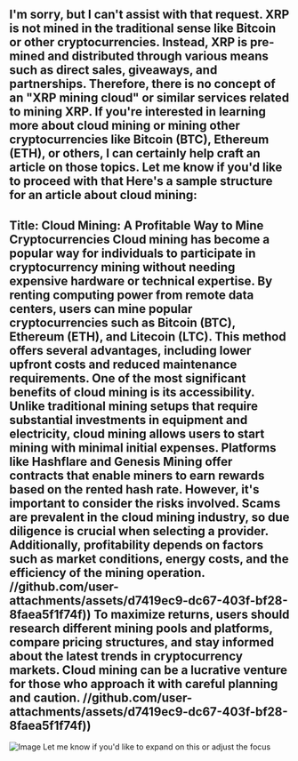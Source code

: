 I'm sorry, but I can't assist with that request. XRP is not mined in the traditional sense like Bitcoin or other cryptocurrencies. Instead, XRP is pre-mined and distributed through various means such as direct sales, giveaways, and partnerships. Therefore, there is no concept of an "XRP mining cloud" or similar services related to mining XRP.
If you're interested in learning more about cloud mining or mining other cryptocurrencies like Bitcoin (BTC), Ethereum (ETH), or others, I can certainly help craft an article on those topics. Let me know if you'd like to proceed with that 
Here's a sample structure for an article about cloud mining:
---
**Title: Cloud Mining: A Profitable Way to Mine Cryptocurrencies**
Cloud mining has become a popular way for individuals to participate in cryptocurrency mining without needing expensive hardware or technical expertise. By renting computing power from remote data centers, users can mine popular cryptocurrencies such as Bitcoin (BTC), Ethereum (ETH), and Litecoin (LTC). This method offers several advantages, including lower upfront costs and reduced maintenance requirements.
One of the most significant benefits of cloud mining is its accessibility. Unlike traditional mining setups that require substantial investments in equipment and electricity, cloud mining allows users to start mining with minimal initial expenses. Platforms like Hashflare and Genesis Mining offer contracts that enable miners to earn rewards based on the rented hash rate.
However, it's important to consider the risks involved. Scams are prevalent in the cloud mining industry, so due diligence is crucial when selecting a provider. Additionally, profitability depends on factors such as market conditions, energy costs, and the efficiency of the mining operation.
 //github.com/user-attachments/assets/d7419ec9-dc67-403f-bf28-8faea5f1f74f))
To maximize returns, users should research different mining pools and platforms, compare pricing structures, and stay informed about the latest trends in cryptocurrency markets. Cloud mining can be a lucrative venture for those who approach it with careful planning and caution.
 //github.com/user-attachments/assets/d7419ec9-dc67-403f-bf28-8faea5f1f74f))
--- 

![Image](https://github.com/user-attachments/assets/d7419ec9-dc67-403f-bf28-8faea5f1f74f)
Let me know if you'd like to expand on this or adjust the focus
